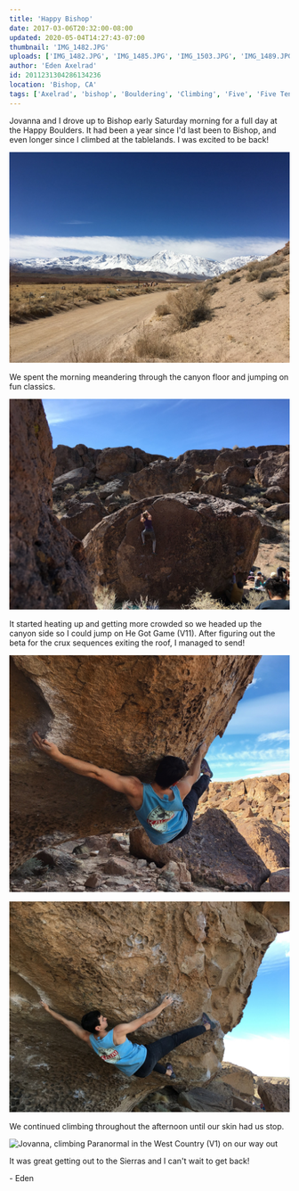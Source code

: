 ```yaml
---
title: 'Happy Bishop'
date: 2017-03-06T20:32:00-08:00
updated: 2020-05-04T14:27:43-07:00
thumbnail: 'IMG_1482.JPG'
uploads: ['IMG_1482.JPG', 'IMG_1485.JPG', 'IMG_1503.JPG', 'IMG_1489.JPG', 'IMG_1495%202.jpg']
author: 'Eden Axelrad'
id: 2011231304286134236
location: 'Bishop, CA'
tags: ['Axelrad', 'bishop', 'Bouldering', 'Climbing', 'Five', 'Five Ten', 'granite', 'Happy Boulders', 'he got game']
---
```


Jovanna and I drove up to Bishop early Saturday morning for a full day at the Happy Boulders. It had been a year since I'd last been to Bishop, and even longer since I climbed at the tablelands. I was excited to be back!

![Mount Tom, draped in snow](uploads/IMG_1482.JPG)

We spent the morning meandering through the canyon floor and jumping on fun classics.

![Jovanna running up Mmm... Nice](uploads/IMG_1485.JPG)

It started heating up and getting more crowded so we headed up the canyon side so I could jump on He Got Game (V11). After figuring out the beta for the crux sequences exiting the roof, I managed to send!

![The crux sequence on He Got Game (V11)](uploads/IMG_1503.JPG)

![Another angle of the same move](uploads/IMG_1489.JPG)

We continued climbing throughout the afternoon until our skin had us stop.

![Jovanna, climbing Paranormal in the West Country (V1) on our way out](uploads/IMG_1495%202.jpg)

It was great getting out to the Sierras and I can't wait to get back!

\- Eden
